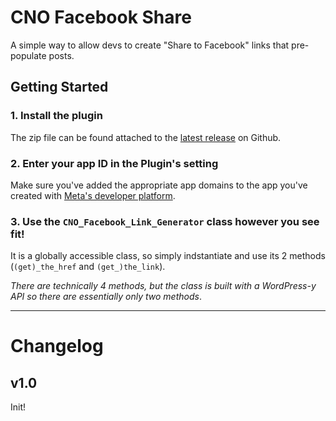 # CNO Facebook Share

A simple way to allow devs to create "Share to Facebook" links that pre-populate posts.

## Getting Started

### 1. Install the plugin

The zip file can be found attached to the [latest release](https://github.com/choctaw-nation/cno-plugin-facebook-share/releases) on Github.

### 2. Enter your app ID in the Plugin's setting

Make sure you've added the appropriate app domains to the app you've created with [Meta's developer platform](https://developers.facebook.com).

### 3. Use the `CNO_Facebook_Link_Generator` class however you see fit!

It is a globally accessible class, so simply indstantiate and use its 2 methods (`(get)_the_href` and `(get_)the_link`).

_There are technically 4 methods, but the class is built with a WordPress-y API so there are essentially only two methods_.

---

# Changelog

## v1.0

Init!
